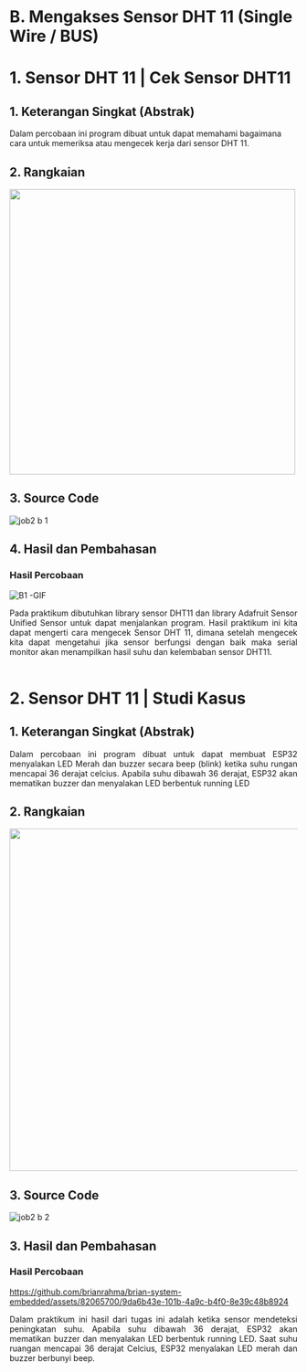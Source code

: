 # B. Mengakses Sensor DHT 11 (Single Wire / BUS)

# 1. Sensor DHT 11 | Cek Sensor DHT11

## 1. Keterangan Singkat (Abstrak)

Dalam percobaan ini program dibuat untuk dapat memahami bagaimana cara untuk memeriksa atau mengecek kerja dari sensor DHT 11.

## 2. Rangkaian

<img src="https://github.com/sabrinavirry/Sistem-Embedded/assets/151721571/5652d042-d7f5-49df-9936-d3c632b0c1c3" width="500">

## 3. Source Code
![job2 b 1](https://github.com/milham08330/Embedded-System/assets/42812745/5c9adc4b-9916-4bab-8a49-166ac79977b5)


## 4. Hasil dan Pembahasan

### Hasil Percobaan

![B1 -GIF](https://github.com/brianrahma/brian-system-embedded/assets/82065700/cb710504-b5d0-4f01-b818-27b39c142c30)

<p align="justify">Pada praktikum dibutuhkan library sensor DHT11 dan library Adafruit Sensor Unified Sensor untuk dapat menjalankan program. Hasil praktikum ini kita dapat mengerti cara mengecek Sensor DHT 11, dimana setelah mengecek kita dapat mengetahui jika sensor berfungsi dengan baik maka serial monitor akan menampilkan hasil suhu dan kelembaban sensor DHT11.
<br></br>

# 2. Sensor DHT 11 | Studi Kasus

## 1. Keterangan Singkat (Abstrak)

<p align="justify">Dalam percobaan ini program dibuat untuk dapat membuat ESP32 menyalakan LED Merah dan buzzer secara beep (blink) ketika suhu rungan mencapai 36 derajat celcius. Apabila
suhu dibawah 36 derajat, ESP32 akan mematikan buzzer dan menyalakan LED berbentuk running LED

## 2. Rangkaian

<img src="https://github.com/sabrinavirry/Sistem-Embedded/assets/151721571/81e6ab41-8a26-41bf-accc-7f17cc40bccd" width="600">

## 3. Source Code

![job2 b 2](https://github.com/milham08330/Embedded-System/assets/42812745/6b112879-832f-4941-ab8e-b3f51f05922c)


## 3. Hasil dan Pembahasan

### Hasil Percobaan

https://github.com/brianrahma/brian-system-embedded/assets/82065700/9da6b43e-101b-4a9c-b4f0-8e39c48b8924

<p align="justify">Dalam praktikum ini hasil dari tugas ini adalah ketika sensor mendeteksi peningkatan suhu. Apabila suhu dibawah 36 derajat, ESP32 akan mematikan buzzer dan menyalakan LED berbentuk running LED. Saat suhu ruangan mencapai 36 derajat Celcius, ESP32 menyalakan LED merah dan buzzer berbunyi beep. 
